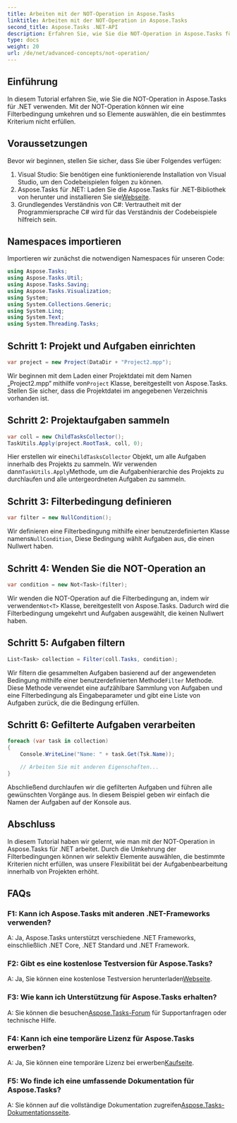 ```yaml
---
title: Arbeiten mit der NOT-Operation in Aspose.Tasks
linktitle: Arbeiten mit der NOT-Operation in Aspose.Tasks
second_title: Aspose.Tasks .NET-API
description: Erfahren Sie, wie Sie die NOT-Operation in Aspose.Tasks für .NET verwenden, um Aufgaben effektiv zu filtern. Erweitern Sie jetzt Ihre Projektmanagementfähigkeiten.
type: docs
weight: 20
url: /de/net/advanced-concepts/not-operation/
---
```

## Einführung

In diesem Tutorial erfahren Sie, wie Sie die NOT-Operation in Aspose.Tasks für .NET verwenden. Mit der NOT-Operation können wir eine Filterbedingung umkehren und so Elemente auswählen, die ein bestimmtes Kriterium nicht erfüllen.

## Voraussetzungen

Bevor wir beginnen, stellen Sie sicher, dass Sie über Folgendes verfügen:

1. Visual Studio: Sie benötigen eine funktionierende Installation von Visual Studio, um den Codebeispielen folgen zu können.
2.  Aspose.Tasks für .NET: Laden Sie die Aspose.Tasks für .NET-Bibliothek von herunter und installieren Sie sie[Webseite](https://releases.aspose.com/tasks/net/).
3. Grundlegendes Verständnis von C#: Vertrautheit mit der Programmiersprache C# wird für das Verständnis der Codebeispiele hilfreich sein.

## Namespaces importieren

Importieren wir zunächst die notwendigen Namespaces für unseren Code:

```csharp
using Aspose.Tasks;
using Aspose.Tasks.Util;
using Aspose.Tasks.Saving;
using Aspose.Tasks.Visualization;
using System;
using System.Collections.Generic;
using System.Linq;
using System.Text;
using System.Threading.Tasks;
```

## Schritt 1: Projekt und Aufgaben einrichten

```csharp
var project = new Project(DataDir + "Project2.mpp");
```

 Wir beginnen mit dem Laden einer Projektdatei mit dem Namen „Project2.mpp“ mithilfe von`Project` Klasse, bereitgestellt von Aspose.Tasks. Stellen Sie sicher, dass die Projektdatei im angegebenen Verzeichnis vorhanden ist.

## Schritt 2: Projektaufgaben sammeln

```csharp
var coll = new ChildTasksCollector();
TaskUtils.Apply(project.RootTask, coll, 0);
```

 Hier erstellen wir eine`ChildTasksCollector` Objekt, um alle Aufgaben innerhalb des Projekts zu sammeln. Wir verwenden dann`TaskUtils.Apply`Methode, um die Aufgabenhierarchie des Projekts zu durchlaufen und alle untergeordneten Aufgaben zu sammeln.

## Schritt 3: Filterbedingung definieren

```csharp
var filter = new NullCondition();
```

 Wir definieren eine Filterbedingung mithilfe einer benutzerdefinierten Klasse namens`NullCondition`, Diese Bedingung wählt Aufgaben aus, die einen Nullwert haben.

## Schritt 4: Wenden Sie die NOT-Operation an

```csharp
var condition = new Not<Task>(filter);
```

 Wir wenden die NOT-Operation auf die Filterbedingung an, indem wir verwenden`Not<T>` Klasse, bereitgestellt von Aspose.Tasks. Dadurch wird die Filterbedingung umgekehrt und Aufgaben ausgewählt, die keinen Nullwert haben.

## Schritt 5: Aufgaben filtern

```csharp
List<Task> collection = Filter(coll.Tasks, condition);
```

 Wir filtern die gesammelten Aufgaben basierend auf der angewendeten Bedingung mithilfe einer benutzerdefinierten Methode`Filter` Methode. Diese Methode verwendet eine aufzählbare Sammlung von Aufgaben und eine Filterbedingung als Eingabeparameter und gibt eine Liste von Aufgaben zurück, die die Bedingung erfüllen.

## Schritt 6: Gefilterte Aufgaben verarbeiten

```csharp
foreach (var task in collection)
{
    Console.WriteLine("Name: " + task.Get(Tsk.Name));

    // Arbeiten Sie mit anderen Eigenschaften...
}
```

Abschließend durchlaufen wir die gefilterten Aufgaben und führen alle gewünschten Vorgänge aus. In diesem Beispiel geben wir einfach die Namen der Aufgaben auf der Konsole aus.

## Abschluss

In diesem Tutorial haben wir gelernt, wie man mit der NOT-Operation in Aspose.Tasks für .NET arbeitet. Durch die Umkehrung der Filterbedingungen können wir selektiv Elemente auswählen, die bestimmte Kriterien nicht erfüllen, was unsere Flexibilität bei der Aufgabenbearbeitung innerhalb von Projekten erhöht.

## FAQs

### F1: Kann ich Aspose.Tasks mit anderen .NET-Frameworks verwenden?

A: Ja, Aspose.Tasks unterstützt verschiedene .NET Frameworks, einschließlich .NET Core, .NET Standard und .NET Framework.

### F2: Gibt es eine kostenlose Testversion für Aspose.Tasks?

 A: Ja, Sie können eine kostenlose Testversion herunterladen[Webseite](https://releases.aspose.com/).

### F3: Wie kann ich Unterstützung für Aspose.Tasks erhalten?

 A: Sie können die besuchen[Aspose.Tasks-Forum](https://forum.aspose.com/c/tasks/15) für Supportanfragen oder technische Hilfe.

### F4: Kann ich eine temporäre Lizenz für Aspose.Tasks erwerben?

 A: Ja, Sie können eine temporäre Lizenz bei erwerben[Kaufseite](https://purchase.aspose.com/temporary-license/).

### F5: Wo finde ich eine umfassende Dokumentation für Aspose.Tasks?

 A: Sie können auf die vollständige Dokumentation zugreifen[Aspose.Tasks-Dokumentationsseite](https://reference.aspose.com/tasks/net/).